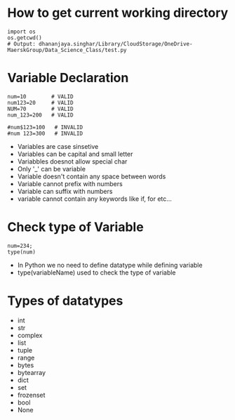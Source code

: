 #  How to get current working directory
~~~
import os
os.getcwd()
# Output: dhananjaya.singhar/Library/CloudStorage/OneDrive-MaerskGroup/Data_Science_Class/test.py
~~~

# Variable Declaration
~~~
num=10        # VALID
num123=20     # VALID
NUM=70        # VALID
num_123=200   # VALID

#num$123=100   # INVALID
#num 123=300   # INVALID
~~~

* Variables are case sinsetive
* Variables can be capital and small letter
* Variabbles doesnot allow special char
* Only '_' can be variable
* Variable doesn't contain any space between words
* Variable cannot prefix with numbers
* Variable can suffix with numbers
* variable cannot contain any keywords like if, for etc...

# Check type of Variable
~~~
num=234;
type(num)
~~~ 

* In Python we no need to define datatype while defining variable
* type(variableName) used to check the type of variable

# Types of datatypes
 * int
 * str
 * complex
 * list
 * tuple
 * range
 * bytes
 * bytearray
 * dict
 * set
 * frozenset
 * bool
 * None




